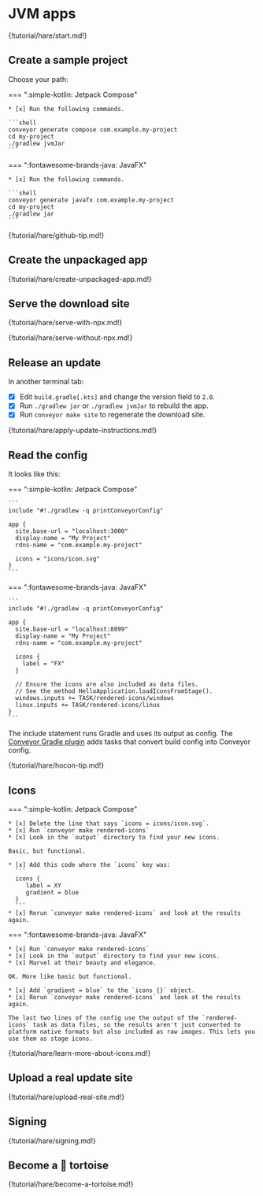 # JVM apps

{!tutorial/hare/start.md!}

## Create a sample project

Choose your path:

=== ":simple-kotlin: Jetpack Compose"

    * [x] Run the following commands.
    
    ```shell
    conveyor generate compose com.example.my-project
    cd my-project
    ./gradlew jvmJar
    ```
    
=== ":fontawesome-brands-java: JavaFX"

    * [x] Run the following commands.
    
    ```shell
    conveyor generate javafx com.example.my-project
    cd my-project
    ./gradlew jar
    ```

{!tutorial/hare/github-tip.md!}


## Create the unpackaged app

{!tutorial/hare/create-unpackaged-app.md!}

## Serve the download site

{!tutorial/hare/serve-with-npx.md!}

{!tutorial/hare/serve-without-npx.md!}

## Release an update

In another terminal tab:

* [x] Edit `build.gradle[.kts]` and change the version field to `2.0`.
* [x] Run `./gradlew jar` or `./gradlew jvmJar` to rebuild the app.
* [x] Run `conveyor make site` to regenerate the download site.

{!tutorial/hare/apply-update-instructions.md!}

## Read the config

It looks like this:

=== ":simple-kotlin: Jetpack Compose"

    ```
    include "#!./gradlew -q printConveyorConfig"
    
    app {
      site.base-url = "localhost:3000"
      display-name = "My Project"
      rdns-name = "com.example.my-project"
    
      icons = "icons/icon.svg"
    }
    ```

=== ":fontawesome-brands-java: JavaFX"

    ```
    include "#!./gradlew -q printConveyorConfig"
    
    app {
      site.base-url = "localhost:8899"
      display-name = "My Project"
      rdns-name = "com.example.my-project"
    
      icons {
        label = "FX"
      }
    
      // Ensure the icons are also included as data files. 
      // See the method HelloApplication.loadIconsFromStage().
      windows.inputs += TASK/rendered-icons/windows
      linux.inputs += TASK/rendered-icons/linux
    }
    ```

The include statement runs Gradle and uses its output as config. The [Conveyor Gradle plugin](../../configs/maven-gradle.md) adds tasks that
convert build config into Conveyor config.

{!tutorial/hare/hocon-tip.md!}

## Icons

=== ":simple-kotlin: Jetpack Compose"

    * [x] Delete the line that says `icons = icons/icon.svg`.
    * [x] Run `conveyor make rendered-icons`
    * [x] Look in the `output` directory to find your new icons.
    
    Basic, but functional.
    
    * [x] Add this code where the `icons` key was:
      ```
      icons {
         label = XY
         gradient = blue
      }
      ```
    * [x] Rerun `conveyor make rendered-icons` and look at the results again.

=== ":fontawesome-brands-java: JavaFX"

    * [x] Run `conveyor make rendered-icons`
    * [x] Look in the `output` directory to find your new icons.
    * [x] Marvel at their beauty and elegance.

    OK. More like basic but functional.

    * [x] Add `gradient = blue` to the `icons {}` object.
    * [x] Rerun `conveyor make rendered-icons` and look at the results again.

    The last two lines of the config use the output of the `rendered-icons` task as data files, so the results aren't just converted to
    platform native formats but also included as raw images. This lets you use them as stage icons.

{!tutorial/hare/learn-more-about-icons.md!}

## Upload a real update site

{!tutorial/hare/upload-real-site.md!}

## Signing

{!tutorial/hare/signing.md!}

## Become a 🐢 tortoise

{!tutorial/hare/become-a-tortoise.md!}

<script>var tutorialSection = 200;</script>
